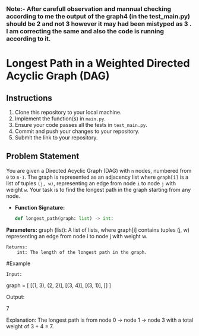 ### Note:- After carefull observation and mannual checking according to me the output of the graph4 (in the test_main.py) should be 2 and not 3 however it may had been mistyped as 3 . I am correcting the same and also the code is running according to it.


# Longest Path in a Weighted Directed Acyclic Graph (DAG)

## Instructions

1. Clone this repository to your local machine.
2. Implement the function(s) in `main.py`.
3. Ensure your code passes all the tests in `test_main.py`.
4. Commit and push your changes to your repository.
5. Submit the link to your repository.

## Problem Statement

You are given a Directed Acyclic Graph (DAG) with `n` nodes, numbered from `0` to `n-1`. The graph is represented as an adjacency list where `graph[i]` is a list of tuples `(j, w)`, representing an edge from node `i` to node `j` with weight `w`. Your task is to find the longest path in the graph starting from any node.

- **Function Signature:**
  ```python
  def longest_path(graph: list) -> int:

**Parameters:**
    graph (list): A list of lists, where graph[i] contains tuples (j, w) representing an edge from node i to node j with weight w.

    Returns:
        int: The length of the longest path in the graph.

#Example

    Input:

graph = [
    [(1, 3), (2, 2)],
    [(3, 4)],
    [(3, 1)],
    []
]

Output:

7

Explanation:
The longest path is from node 0 -> node 1 -> node 3 with a total weight of 3 + 4 = 7.
